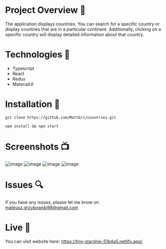 # Project Overview 🎉
The application displays countries. You can search for a specific country or display countries that are in a particular continent. Additionally, clicking on a specific country will display detailed information about that country.

# Technologies 🔧

- Typescript
- React
- Redux
- MaterialUI

# Installation 💾

`git clone https://github.com/MattGri/countries.git`

`npm install && npm start`

# Screenshots 📺
![image](https://user-images.githubusercontent.com/61913031/230574499-8294b0a0-413e-411b-811c-b176c2916b44.png)
![image](https://user-images.githubusercontent.com/61913031/230574547-cd8472a9-d13f-4c1f-82d1-2cde5e5f00b6.png)
![image](https://user-images.githubusercontent.com/61913031/230574577-cf58a2f2-d575-49ca-8adb-e5783b7da469.png)
![image](https://user-images.githubusercontent.com/61913031/230581489-8daa15f4-88fe-4008-b672-c27e5d9b9c17.png)


# Issues 🔍

If you have any issues, please let me know on mateusz.grzybowski98@gmail.com

# Live 📍

You can visit website here: https://tiny-starship-51b4a5.netlify.app/
